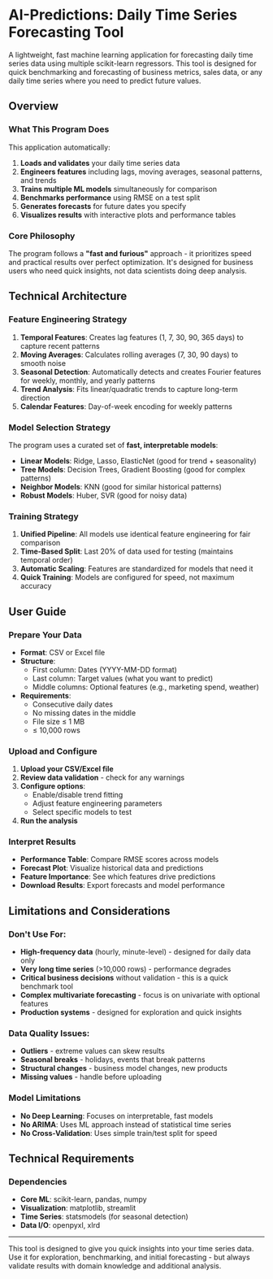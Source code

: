 # AI-Predictions: Daily Time Series Forecasting Tool

A lightweight, fast machine learning application for forecasting daily time series data using multiple scikit-learn regressors. This tool is designed for quick benchmarking and forecasting of business metrics, sales data, or any daily time series where you need to predict future values.

## Overview

### What This Program Does

This application automatically:
1. **Loads and validates** your daily time series data
2. **Engineers features** including lags, moving averages, seasonal patterns, and trends
3. **Trains multiple ML models** simultaneously for comparison
4. **Benchmarks performance** using RMSE on a test split
5. **Generates forecasts** for future dates you specify
6. **Visualizes results** with interactive plots and performance tables

### Core Philosophy
The program follows a **"fast and furious"** approach - it prioritizes speed and practical results over perfect optimization. It's designed for business users who need quick insights, not data scientists doing deep analysis.

## Technical Architecture

### Feature Engineering Strategy
1. **Temporal Features**: Creates lag features (1, 7, 30, 90, 365 days) to capture recent patterns
2. **Moving Averages**: Calculates rolling averages (7, 30, 90 days) to smooth noise
3. **Seasonal Detection**: Automatically detects and creates Fourier features for weekly, monthly, and yearly patterns
4. **Trend Analysis**: Fits linear/quadratic trends to capture long-term direction
5. **Calendar Features**: Day-of-week encoding for weekly patterns

### Model Selection Strategy
The program uses a curated set of **fast, interpretable models**:
- **Linear Models**: Ridge, Lasso, ElasticNet (good for trend + seasonality)
- **Tree Models**: Decision Trees, Gradient Boosting (good for complex patterns)
- **Neighbor Models**: KNN (good for similar historical patterns)
- **Robust Models**: Huber, SVR (good for noisy data)

### Training Strategy
1. **Unified Pipeline**: All models use identical feature engineering for fair comparison
2. **Time-Based Split**: Last 20% of data used for testing (maintains temporal order)
3. **Automatic Scaling**: Features are standardized for models that need it
4. **Quick Training**: Models are configured for speed, not maximum accuracy

## User Guide

### Prepare Your Data
- **Format**: CSV or Excel file
- **Structure**: 
  - First column: Dates (YYYY-MM-DD format)
  - Last column: Target values (what you want to predict)
  - Middle columns: Optional features (e.g., marketing spend, weather)
- **Requirements**:
  - Consecutive daily dates
  - No missing dates in the middle
  - File size ≤ 1 MB
  - ≤ 10,000 rows

### Upload and Configure
1. **Upload your CSV/Excel file**
2. **Review data validation** - check for any warnings
3. **Configure options**:
   - Enable/disable trend fitting
   - Adjust feature engineering parameters
   - Select specific models to test
4. **Run the analysis**

### Interpret Results
- **Performance Table**: Compare RMSE scores across models
- **Forecast Plot**: Visualize historical data and predictions
- **Feature Importance**: See which features drive predictions
- **Download Results**: Export forecasts and model performance

## Limitations and Considerations

### Don't Use For:
- **High-frequency data** (hourly, minute-level) - designed for daily data only
- **Very long time series** (>10,000 rows) - performance degrades
- **Critical business decisions** without validation - this is a quick benchmark tool
- **Complex multivariate forecasting** - focus is on univariate with optional features
- **Production systems** - designed for exploration and quick insights

### Data Quality Issues:
- **Outliers** - extreme values can skew results
- **Seasonal breaks** - holidays, events that break patterns
- **Structural changes** - business model changes, new products
- **Missing values** - handle before uploading

### Model Limitations
- **No Deep Learning**: Focuses on interpretable, fast models
- **No ARIMA**: Uses ML approach instead of statistical time series
- **No Cross-Validation**: Uses simple train/test split for speed

## Technical Requirements

### Dependencies
- **Core ML**: scikit-learn, pandas, numpy
- **Visualization**: matplotlib, streamlit
- **Time Series**: statsmodels (for seasonal detection)
- **Data I/O**: openpyxl, xlrd

---

This tool is designed to give you quick insights into your time series data. Use it for exploration, benchmarking, and initial forecasting - but always validate results with domain knowledge and additional analysis.
